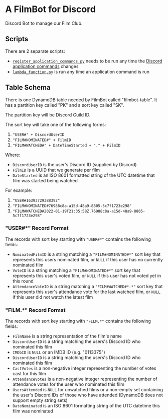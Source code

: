 # A FilmBot for Discord

Discord Bot to manage our Film Club.

## Scripts

There are 2 separate scripts:
  * [`register_application_commands.py`](register_application_commands/register_application_commands.py) needs to be run any time the [Discord application commands](https://discord.com/developers/docs/interactions/application-commands) changes
  * [`lambda_function.py`](discord_handler/lambda_function.py) is run any time an application command is run

## Table Schema

There is one DynamoDB table needed by FilmBot called "filmbot-table".  It has a partition key 
called "PK" and a sort key called "SK".

The partition key will be Discord Guild ID.

The sort key will take one of the following forms:
  1. `"USER#" + DiscordUserID`
  2. `"FILM#NOMINATED#" + FilmID`
  3. `"FILM#WATCHED#" + DateTimeStarted + "." + FilmID`

Where:
  * `DiscordUserID` is the user's Discord ID (supplied by Discord)
  * `FilmID` is a UUID that we generate per film
  * `DateStarted` is an ISO 8601 formatted string of the UTC datetime that
     film was started being watched

For example:
  1. `"USER#16393729388392"`
  2. `"FILM#NOMINATED#76988c8a-a15d-48a9-8805-5c7f1723e298"`
  3. `"FILM#WATCHED#2022-01-19T21:35:58Z.76988c8a-a15d-48a9-8805-5c7f1723e298"`

### "USER#*" Record Format

The records with sort key starting with `"USER#*"` contains the following
fields:
  * `NominatedFilmID` is a string matching a `"FILM#NOMINATED#*"` sort key that represents this users nominated film, or `NULL` if this user has no currently nominated film
  * `VoteID` is a string matching a `"FILM#NOMINATED#*"` sort key that represents this user's voted film, or `NULL` if this user has not voted yet in this round
  * `AttendanceVoteID` is a string matching a `"FILM#WATCHED#*.*"` sort key that represents this user's attendance vote for the last watched film, or `NULL` if this user did not watch the latest film

### "FILM.*" Record Format

The records with sort key starting with `"FILM.*"` contains the following fields:
  * `FilmName` is a string representation of the film's name
  * `DiscordUserID` is a string matching the users's Discord ID who nominated this film
  * `IMDbID` is `NULL` or an IMDB ID (e.g. "0113375")
  * `DiscordUserID` is a string matching the users's Discord ID who nominated this film
  * `CastVotes` is a non-negative integer representing the number of votes cast for this film
  * `AttendanceVotes` is a non-negative integer representing the number of attendance votes for the user who nominated this film
  * `UsersAttended` is `NULL` for unwatched films or a non-empty set containing the user's Discord IDs of those who have attended (DynamoDB does not support empty string sets)
  * `DateNominated` is an ISO 8601 formatting string of the UTC datetime this film was nominated
